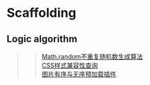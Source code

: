 Scaffolding
===
Logic algorithm
---

>> [Math.random不重复随机数生成算法](https://github.com/ben1205/Scaffolding/edit/master/Math_random.html "Math_random.html")</br>
>> [CSS样式兼容性查询](https://caniuse.com)</br>
>> [图片有序与无序预加载插件](https://github.com/ben1205/Scaffolding/edit/master/preload.js "Math_random.html")</br>
